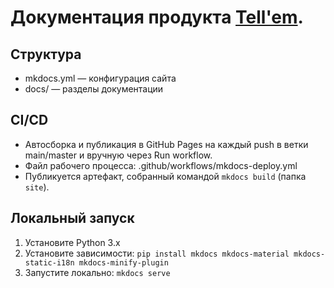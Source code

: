 # Документация продукта [Tell'em](https://tellem.tech).

## Структура
- mkdocs.yml — конфигурация сайта
- docs/ — разделы документации

## CI/CD
- Автосборка и публикация в GitHub Pages на каждый push в ветки main/master и вручную через Run workflow.
- Файл рабочего процесса: .github/workflows/mkdocs-deploy.yml
- Публикуется артефакт, собранный командой `mkdocs build` (папка `site`).

## Локальный запуск
1. Установите Python 3.x
2. Установите зависимости: `pip install mkdocs mkdocs-material mkdocs-static-i18n mkdocs-minify-plugin`
3. Запустите локально: `mkdocs serve`